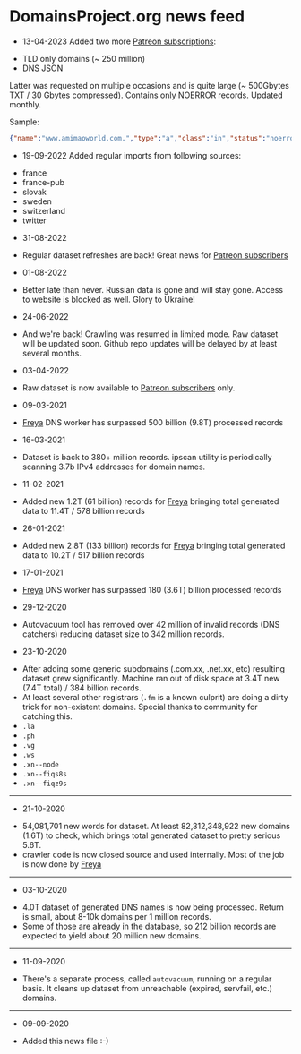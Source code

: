 # DomainsProject.org news feed

* 13-04-2023
Added two more [Patreon subscriptions](https://www.patreon.com/tb0hdan):

- TLD only domains (~ 250 million)
- DNS JSON

Latter was requested on multiple occasions and is quite large (~ 500Gbytes TXT / 30 Gbytes compressed).
Contains only NOERROR records. Updated monthly.

Sample:

```JSON
{"name":"www.amimaoworld.com.","type":"a","class":"in","status":"noerror","rx_ts":1680854584881852237,"data":{"answers":[{"ttl":3600,"type":"cname","class":"in","name":"www.amimaoworld.com.","data":"amimaoworld.com."},{"ttl":3600,"type":"a","class":"in","name":"amimaoworld.com.","data":"76.223.105.230"},{"ttl":3600,"type":"a","class":"in","name":"amimaoworld.com.","data":"13.248.243.5"}],"authorities":[{"ttl":3600,"type":"ns","class":"in","name":"amimaoworld.com.","data":"ns32.domaincontrol.com."},{"ttl":3600,"type":"ns","class":"in","name":"amimaoworld.com.","data":"ns31.domaincontrol.com."}]},"flags":["rd","ra"],"resolver":"8.20.247.192:53","proto":"udp"}
```

* 19-09-2022
Added regular imports from following sources:
- france
- france-pub
- slovak
- sweden
- switzerland
- twitter


* 31-08-2022
- Regular dataset refreshes are back! Great news for [Patreon subscribers](https://www.patreon.com/tb0hdan)

* 01-08-2022
- Better late than never. Russian data is gone and will stay gone. Access to website is blocked as well. Glory to Ukraine!

* 24-06-2022
- And we're back! Crawling was resumed in limited mode. Raw dataset will be updated soon.
  Github repo updates will be delayed by at least several months.

* 03-04-2022
- Raw dataset is now available to [Patreon subscribers](https://www.patreon.com/tb0hdan) only.

* 09-03-2021
- [Freya](https://github.com/tb0hdan/freya) DNS worker has surpassed 500 billion (9.8T) processed records

* 16-03-2021
- Dataset is back to 380+ million records. ipscan utility is periodically scanning 3.7b IPv4 addresses for domain names.

* 11-02-2021
- Added new 1.2T (61 billion) records for [Freya](https://github.com/tb0hdan/freya) bringing total generated data to 11.4T / 578 billion records

* 26-01-2021
- Added new 2.8T (133 billion) records for [Freya](https://github.com/tb0hdan/freya) bringing total generated data to 10.2T / 517 billion records

* 17-01-2021
- [Freya](https://github.com/tb0hdan/freya) DNS worker has surpassed 180 (3.6T) billion processed records

* 29-12-2020
- Autovacuum tool has removed over 42 million of invalid records (DNS catchers) reducing dataset size to
  342 million records.


* 23-10-2020
- After adding some generic subdomains (.com.xx, .net.xx, etc) resulting dataset grew significantly. Machine
  ran out of disk space at 3.4T new (7.4T total) / 384 billion records.
- At least several other registrars (`.fm` is a known culprit) are doing a dirty trick for non-existent domains. Special thanks to community for catching this.
- `.la`
- `.ph`
- `.vg`
- `.ws`
- `.xn--node`
- `.xn--fiqs8s`
- `.xn--fiqz9s`

---

* 21-10-2020
- 54,081,701 new words for dataset. At least 82,312,348,922 new domains (1.6T) to check, which brings total generated dataset to pretty serious 5.6T.
- crawler code is now closed source and used internally. Most of the job is now done by [Freya](https://github.com/tb0hdan/freya)

---

* 03-10-2020
- 4.0T dataset of generated DNS names is now being processed. Return is small, about 8-10k domains per 1 million records.
- Some of those are already in the database, so 212 billion records are expected to yield about 20 million new domains.

---

* 11-09-2020
- There's a separate process, called `autovacuum`, running on a regular basis. It cleans up dataset from unreachable (expired, servfail, etc.) domains.

---

* 09-09-2020
- Added this news file :-)
